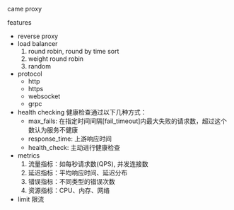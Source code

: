 came proxy

features
* reverse proxy
* load balancer
    1. round robin, round by time sort
    2. weight round robin
    3. random
* protocol
    * http
    * https
    * websocket
    * grpc
* health checking 健康检查通过以下几种方式：
    * max_fails: 在指定时间间隔[fail_timeout]内最大失败的请求数，超过这个数认为服务不健康
    * response_time: 上游响应时间
    * health_check: 主动进行健康检查
* metrics
    1. 流量指标：如每秒请求数(QPS), 并发连接数
    2. 延迟指标：平均响应时间、延迟分布
    3. 错误指标：不同类型的错误次数
    4. 资源指标：CPU、内存、网络
* limit 限流
